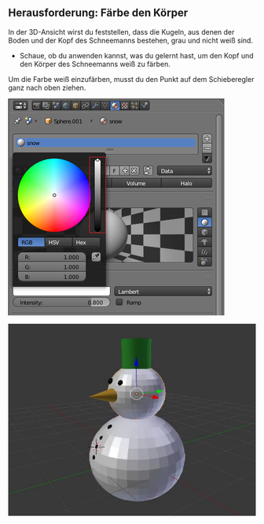 ## Herausforderung: Färbe den Körper

In der 3D-Ansicht wirst du feststellen, dass die Kugeln, aus denen der Boden und der Kopf des Schneemanns bestehen, grau und nicht weiß sind.

+ Schaue, ob du anwenden kannst, was du gelernt hast, um den Kopf und den Körper des Schneemanns weiß zu färben.

Um die Farbe weiß einzufärben, musst du den Punkt auf dem Schieberegler ganz nach oben ziehen.

![Weißer Boden](images/blender-material-bottom-colour.png)

![Fertiger Schneemann](images/blender-snowman-coloured.png)